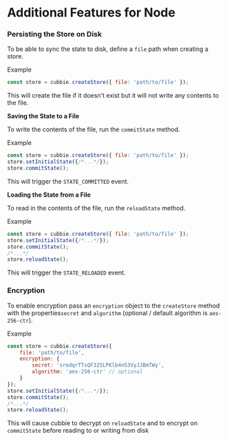 # Additional Features for Node

### Persisting the Store on Disk

To be able to sync the state to disk, define a `file` path when creating a store.

Example

``` javascript
const store = cubbie.createStore({ file: 'path/to/file' });
```

This will create the file if it doesn't exist but it will not write any contents to the file.

**Saving the State to a File**

To write the contents of the file, run the `commitState` method.

Example

``` javascript
const store = cubbie.createStore({ file: 'path/to/file' });
store.setInitialState({/*...*/});
store.commitState();
```

This will trigger the `STATE_COMMITTED` event.

**Loading the State from a File**

To read in the contents of the file, run the `reloadState` method.

Example

``` javascript
const store = cubbie.createStore({ file: 'path/to/file' });
store.setInitialState({/*...*/});
store.commitState();
/*...*/
store.reloadState();
```

This will trigger the `STATE_RELOADED` event.

### Encryption

To enable encryption pass an `encryption` object to the `createStore` method with the properties`secret` and `algorithm` (optional / default algorithm is `aes-256-ctr`).

Example

``` javascript
const store = cubbie.createStore({
    file: 'path/to/file',
    encryption: {
        secret: 'sredqrTTsQF32SLPKlb4n53VyJJBmTWy',
        algorithm: 'aes-256-ctr' // optional
    }
});
store.setInitialState({/*...*/});
store.commitState();
/*...*/
store.reloadState();
```

This will cause cubbie to decrypt on `reloadState` and to encrypt on `commitState` before reading to or writing from disk
